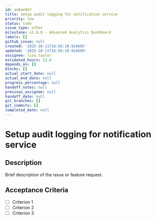 ```yaml
---
id: aa8ae9ef
title: Setup audit logging for notification service
priority: low
status: todo
issue_type: other
milestone: v1.8.0 - Advanced Analytics Dashboard
labels: []
github_issue: null
created: '2025-10-11T16:56:10.924665'
updated: '2025-10-11T16:56:10.924669'
assignee: lisa.taylor
estimated_hours: 13.0
depends_on: []
blocks: []
actual_start_date: null
actual_end_date: null
progress_percentage: null
handoff_notes: null
previous_assignee: null
handoff_date: null
git_branches: []
git_commits: []
completed_date: null
---
```


# Setup audit logging for notification service

## Description

Brief description of the issue or feature request.

## Acceptance Criteria

- [ ] Criterion 1
- [ ] Criterion 2
- [ ] Criterion 3